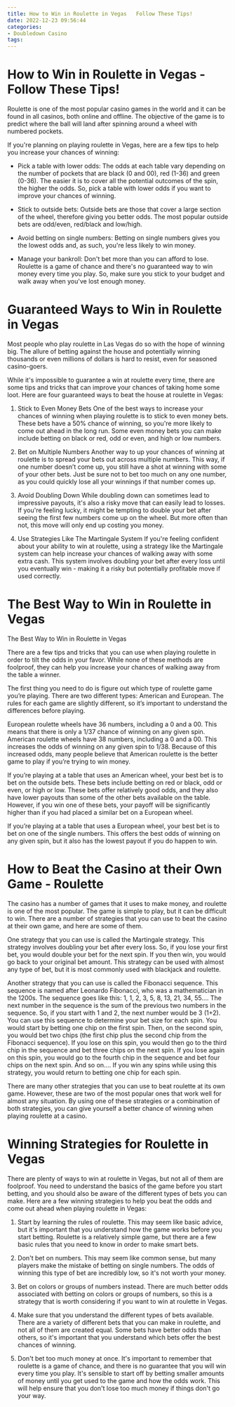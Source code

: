 ```yaml
---
title: How to Win in Roulette in Vegas   Follow These Tips!
date: 2022-12-23 09:56:44
categories:
- Doubledown Casino
tags:
---
```



#  How to Win in Roulette in Vegas - Follow These Tips!

Roulette is one of the most popular casino games in the world and it can be found in all casinos, both online and offline. The objective of the game is to predict where the ball will land after spinning around a wheel with numbered pockets.

If you're planning on playing roulette in Vegas, here are a few tips to help you increase your chances of winning:

- Pick a table with lower odds: The odds at each table vary depending on the number of pockets that are black (0 and 00), red (1-36) and green (0-36). The easier it is to cover all the potential outcomes of the spin, the higher the odds. So, pick a table with lower odds if you want to improve your chances of winning.

- Stick to outside bets: Outside bets are those that cover a large section of the wheel, therefore giving you better odds. The most popular outside bets are odd/even, red/black and low/high.

- Avoid betting on single numbers: Betting on single numbers gives you the lowest odds and, as such, you're less likely to win money.

- Manage your bankroll: Don't bet more than you can afford to lose. Roulette is a game of chance and there's no guaranteed way to win money every time you play. So, make sure you stick to your budget and walk away when you've lost enough money.

#  Guaranteed Ways to Win in Roulette in Vegas 

Most people who play roulette in Las Vegas do so with the hope of winning big. The allure of betting against the house and potentially winning thousands or even millions of dollars is hard to resist, even for seasoned casino-goers. 

While it's impossible to guarantee a win at roulette every time, there are some tips and tricks that can improve your chances of taking home some loot. Here are four guaranteed ways to beat the house at roulette in Vegas: 

1. Stick to Even Money Bets 
One of the best ways to increase your chances of winning when playing roulette is to stick to even money bets. These bets have a 50% chance of winning, so you're more likely to come out ahead in the long run. Some even money bets you can make include betting on black or red, odd or even, and high or low numbers. 

2. Bet on Multiple Numbers 
Another way to up your chances of winning at roulette is to spread your bets out across multiple numbers. This way, if one number doesn’t come up, you still have a shot at winning with some of your other bets. Just be sure not to bet too much on any one number, as you could quickly lose all your winnings if that number comes up. 

3. Avoid Doubling Down 
While doubling down can sometimes lead to impressive payouts, it's also a risky move that can easily lead to losses. If you're feeling lucky, it might be tempting to double your bet after seeing the first few numbers come up on the wheel. But more often than not, this move will only end up costing you money. 

4. Use Strategies Like The Martingale System 
If you're feeling confident about your ability to win at roulette, using a strategy like the Martingale system can help increase your chances of walking away with some extra cash. This system involves doubling your bet after every loss until you eventually win - making it a risky but potentially profitable move if used correctly.

#  The Best Way to Win in Roulette in Vegas 

The Best Way to Win in Roulette in Vegas

There are a few tips and tricks that you can use when playing roulette in order to tilt the odds in your favor. While none of these methods are foolproof, they can help you increase your chances of walking away from the table a winner.

The first thing you need to do is figure out which type of roulette game you’re playing. There are two different types: American and European. The rules for each game are slightly different, so it’s important to understand the differences before playing.

European roulette wheels have 36 numbers, including a 0 and a 00. This means that there is only a 1/37 chance of winning on any given spin. American roulette wheels have 38 numbers, including a 0 and a 00. This increases the odds of winning on any given spin to 1/38. Because of this increased odds, many people believe that American roulette is the better game to play if you’re trying to win money.

If you’re playing at a table that uses an American wheel, your best bet is to bet on the outside bets. These bets include betting on red or black, odd or even, or high or low. These bets offer relatively good odds, and they also have lower payouts than some of the other bets available on the table. However, if you win one of these bets, your payoff will be significantly higher than if you had placed a similar bet on a European wheel.

If you’re playing at a table that uses a European wheel, your best bet is to bet on one of the single numbers. This offers the best odds of winning on any given spin, but it also has the lowest payout if you do happen to win.

#  How to Beat the Casino at their Own Game - Roulette

The casino has a number of games that it uses to make money, and roulette is one of the most popular. The game is simple to play, but it can be difficult to win. There are a number of strategies that you can use to beat the casino at their own game, and here are some of them.

One strategy that you can use is called the Martingale strategy. This strategy involves doubling your bet after every loss. So, if you lose your first bet, you would double your bet for the next spin. If you then win, you would go back to your original bet amount. This strategy can be used with almost any type of bet, but it is most commonly used with blackjack and roulette.

Another strategy that you can use is called the Fibonacci sequence. This sequence is named after Leonardo Fibonacci, who was a mathematician in the 1200s. The sequence goes like this: 1, 1, 2, 3, 5, 8, 13, 21, 34, 55…. The next number in the sequence is the sum of the previous two numbers in the sequence. So, if you start with 1 and 2, the next number would be 3 (1+2). You can use this sequence to determine your bet size for each spin. You would start by betting one chip on the first spin. Then, on the second spin, you would bet two chips (the first chip plus the second chip from the Fibonacci sequence). If you lose on this spin, you would then go to the third chip in the sequence and bet three chips on the next spin. If you lose again on this spin, you would go to the fourth chip in the sequence and bet four chips on the next spin. And so on…. If you win any spins while using this strategy, you would return to betting one chip for each spin.

There are many other strategies that you can use to beat roulette at its own game. However, these are two of the most popular ones that work well for almost any situation. By using one of these strategies or a combination of both strategies, you can give yourself a better chance of winning when playing roulette at a casino.

#  Winning Strategies for Roulette in Vegas



There are plenty of ways to win at roulette in Vegas, but not all of them are foolproof. You need to understand the basics of the game before you start betting, and you should also be aware of the different types of bets you can make. Here are a few winning strategies to help you beat the odds and come out ahead when playing roulette in Vegas:

1) Start by learning the rules of roulette. This may seem like basic advice, but it's important that you understand how the game works before you start betting. Roulette is a relatively simple game, but there are a few basic rules that you need to know in order to make smart bets.

2) Don't bet on numbers. This may seem like common sense, but many players make the mistake of betting on single numbers. The odds of winning this type of bet are incredibly low, so it's not worth your money.

3) Bet on colors or groups of numbers instead. There are much better odds associated with betting on colors or groups of numbers, so this is a strategy that is worth considering if you want to win at roulette in Vegas.

4) Make sure that you understand the different types of bets available. There are a variety of different bets that you can make in roulette, and not all of them are created equal. Some bets have better odds than others, so it's important that you understand which bets offer the best chances of winning.

5) Don't bet too much money at once. It's important to remember that roulette is a game of chance, and there is no guarantee that you will win every time you play. It's sensible to start off by betting smaller amounts of money until you get used to the game and how the odds work. This will help ensure that you don't lose too much money if things don't go your way.